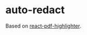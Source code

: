 # auto-redact

Based on [react-pdf-highlighter](https://github.com/agentcooper/react-pdf-highlighter/).
